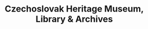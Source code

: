 ---
layout: repo
title: "Czechoslovak Heritage Museum, Library & Archives"
id: 15417
permalink: repos/15417/
---